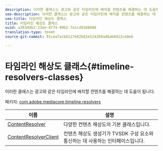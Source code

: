 ```yaml
---
description: 이러한 클래스는 광고와 같은 타임라인에 배치할 컨텐츠를 해결하는 데 도움이 됩니다.
seo-description: 이러한 클래스는 광고와 같은 타임라인에 배치할 컨텐츠를 해결하는 데 도움이 됩니다.
seo-title: 타임라인 해상도 클래스
title: 타임라인 해상도 클래스
uuid: a36349b2-23ee-4774-99b2-7e1cd9168686
translation-type: tm+mt
source-git-commit: 91cea7acb8127e02b82e5242b9ad6ab0d12ce0eb

---
```



# 타임라인 해상도 클래스{#timeline-resolvers-classes}

이러한 클래스는 광고와 같은 타임라인에 배치할 컨텐츠를 해결하는 데 도움이 됩니다.

패키지: [com.adobe.mediacore.timeline.resolvers](https://help.adobe.com/en_US/primetime/api/psdk/asdoc-dhls_1.4/com/adobe/mediacore/timeline/resolvers/package-detail.html)

| 이름 | 설명 |
|---|---|
| [ContentResolver](https://help.adobe.com/en_US/primetime/api/psdk/asdoc-dhls_1.4/com/adobe/mediacore/timeline/resolvers/ContentResolver.html) | 다양한 컨텐츠 해상도의 기본 클래스입니다. |
| [ContentResolverClient](https://help.adobe.com/en_US/primetime/api/psdk/asdoc-dhls_1.4/com/adobe/mediacore/timeline/resolvers/ContentResolverClient.html) | 컨텐츠 해상도 생성기가 TVSDK 구성 요소와 통신하는 데 사용하는 인터페이스입니다. |